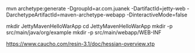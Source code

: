 mvn archetype:generate -DgroupId=ar.com.juanek -DartifactId=jetty-web -DarchetypeArtifactId=maven-archetype-webapp -DinteractiveMode=false


mkdir JettyMavenHelloWarApp
cd JettyMavenHelloWarApp
mkdir -p src/main/java/org/example
mkdir -p src/main/webapp/WEB-INF

https://www.caucho.com/resin-3.1/doc/hessian-overview.xtp
